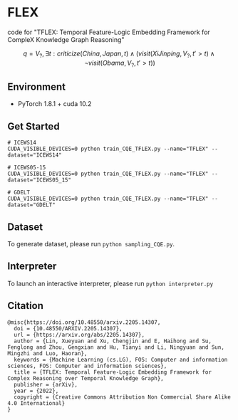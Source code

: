 # FLEX

code for "TFLEX: Temporal Feature-Logic Embedding Framework for CompleX Knowledge Graph Reasoning"

$$q=V_{?},\exists t:criticize(China, Japan, t) \land (visit(Xi Jinping, V_{?}, t'>t) \land \lnot visit(Obama, V_{?}, t'>t))$$

## Environment

- PyTorch 1.8.1 + cuda 10.2

## Get Started

```shell
# ICEWS14
CUDA_VISIBLE_DEVICES=0 python train_CQE_TFLEX.py --name="TFLEX" --dataset="ICEWS14"

# ICEWS05-15
CUDA_VISIBLE_DEVICES=0 python train_CQE_TFLEX.py --name="TFLEX" --dataset="ICEWS05_15"

# GDELT
CUDA_VISIBLE_DEVICES=0 python train_CQE_TFLEX.py --name="TFLEX" --dataset="GDELT"
```

## Dataset

To generate dataset, please run `python sampling_CQE.py`.

## Interpreter

To launch an interactive interpreter, please run `python interpreter.py`

## Citation
```
@misc{https://doi.org/10.48550/arxiv.2205.14307,
  doi = {10.48550/ARXIV.2205.14307},
  url = {https://arxiv.org/abs/2205.14307},
  author = {Lin, Xueyuan and Xu, Chengjin and E, Haihong and Su, Fenglong and Zhou, Gengxian and Hu, Tianyi and Li, Ningyuan and Sun, Mingzhi and Luo, Haoran},
  keywords = {Machine Learning (cs.LG), FOS: Computer and information sciences, FOS: Computer and information sciences},
  title = {TFLEX: Temporal Feature-Logic Embedding Framework for Complex Reasoning over Temporal Knowledge Graph},
  publisher = {arXiv},
  year = {2022},
  copyright = {Creative Commons Attribution Non Commercial Share Alike 4.0 International}
}
```
